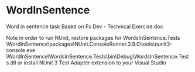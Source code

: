 # WordInSentence
Word in sentence task
Based on Fx Dev - Technical Exercise.doc

Note in order to run NUnit,
restore packages for WordsInSentence.Tests
<path to the project root>\WordInSentence\packages\NUnit.ConsoleRunner.3.9.0\tools\nunit3-console.exe <path to the project root>\WordInSentence\WordsInSentence.Tests\bin\Debug\WordsInSentence.Tests.dll
or install NUnit 3 Test Adapter extension to your Visual Studio
